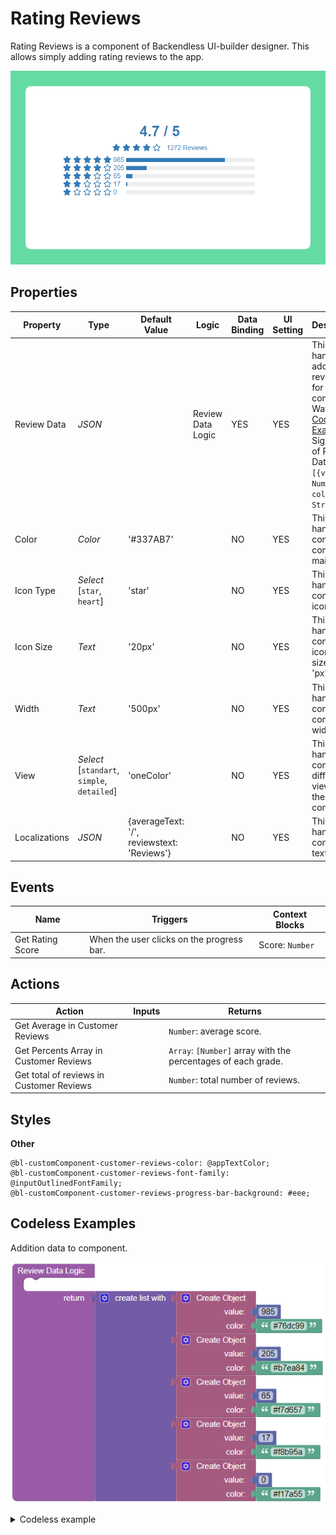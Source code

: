 # Rating Reviews

Rating Reviews is a component of Backendless UI-builder designer. This allows simply adding rating reviews to the app.

<p align="center">
  <img src="./thumbnail.png" alt="main thumbnail" width="780"/>
</p>

## Properties

| Property      | Type                                             | Default Value                              | Logic             | Data Binding | UI Setting | Description                                                                                                                                               |
|---------------|--------------------------------------------------|--------------------------------------------|-------------------|--------------|------------|-----------------------------------------------------------------------------------------------------------------------------------------------------------|
| Review Data   | *JSON*                                           |                                            | Review Data Logic | YES          | YES        | This handler adds review data for component. Watch [Codeless Examples](#codeless-examples). Signature of Review Data: `[{value: Number, color: String}]`. |
| Color         | *Color*                                          | '#337AB7'                                  |                   | NO           | YES        | This is a handler that controls component main color.                                                                                                     |
| Icon Type     | *Select* <br/>[`star`, `heart`]                  | 'star'                                     |                   | NO           | YES        | This is a handler that controls icon type.                                                                                                                |
| Icon Size     | *Text*                                           | '20px'                                     |                   | NO           | YES        | This is a handler that controls icon size(only 'px').                                                                                                     |
| Width         | *Text*                                           | '500px'                                    |                   | NO           | YES        | This is a handler that controls component width.                                                                                                          |
| View          | *Select* <br/>[`standart`, `simple`, `detailed`] | 'oneColor'                                 |                   | NO           | YES        | This is a handler that controls different views of the component.                                                                                         |
| Localizations | *JSON*                                           | {averageText: '/', reviewstext: 'Reviews'} |                   | NO           | YES        | This is a handler that controls text labels.                                                                                                              |

## Events

| Name             | Triggers                                  | Context Blocks  |
|------------------|-------------------------------------------|-----------------|
| Get Rating Score | When the user clicks on the progress bar. | Score: `Number` |

## Actions

| Action                                   | Inputs | Returns                                                       |
|------------------------------------------|--------|---------------------------------------------------------------|
| Get Average in Customer Reviews          |        | `Number`: average score.                                       |
| Get Percents Array in Customer Reviews   |        | `Array`: `[Number]` array with the percentages of each grade. |
| Get total of reviews in Customer Reviews |        | `Number`: total number of reviews.

## Styles

**Other**
````
@bl-customComponent-customer-reviews-color: @appTextColor;
@bl-customComponent-customer-reviews-font-family: @inputOutlinedFontFamily;
@bl-customComponent-customer-reviews-progress-bar-background: #eee;
````

## Codeless Examples

Addition data to component.

![addition-data-example](./example-images/customer-reviews-example.png)

<details><summary>Codeless example</summary>

````javascript
<block xmlns="http://www.w3.org/1999/xhtml" type="lists_create_with" id=".t,UvW@3`Hy(@i,NZ$/?" x="216" y="105"><mutation items="5"></mutation><value name="ADD0"><block type="create_object" id="GuR+H}c9R!%,SI[Hbpk["><mutation><properties><item id="property" prop-name="value"></item><item id="property" prop-name="color"></item></properties></mutation><value name="create_object_mutator_container_properties_stack_property0"><block type="math_number" id="Q)gD]4PV.~`he(S_yd7E"><field name="NUM">985</field></block></value><value name="create_object_mutator_container_properties_stack_property1"><block type="text" id="={:X={dvUeX+}+$q(vs3"><field name="TEXT">#76dc99</field></block></value></block></value><value name="ADD1"><block type="create_object" id="~33q:1?@w;8[bRz$.L2p"><mutation><properties><item id="property" prop-name="value"></item><item id="property" prop-name="color"></item></properties></mutation><value name="create_object_mutator_container_properties_stack_property0"><block type="math_number" id="h,M+)/L=y56.uI7[R%HN"><field name="NUM">205</field></block></value><value name="create_object_mutator_container_properties_stack_property1"><block type="text" id="xX2JtD8,z:CBoH6+ePd$"><field name="TEXT">#b7ea84</field></block></value></block></value><value name="ADD2"><block type="create_object" id="M`6xZK{7_t[i`2-?%(+8"><mutation><properties><item id="property" prop-name="value"></item><item id="property" prop-name="color"></item></properties></mutation><value name="create_object_mutator_container_properties_stack_property0"><block type="math_number" id="cdspatulQBXL}FBQ3fB:"><field name="NUM">65</field></block></value><value name="create_object_mutator_container_properties_stack_property1"><block type="text" id=")4[_o*qqDjbg0Gre8%M!"><field name="TEXT">#f7d657</field></block></value></block></value><value name="ADD3"><block type="create_object" id="3]BW$qx+Z1[sY]Zeo3Rh"><mutation><properties><item id="property" prop-name="value"></item><item id="property" prop-name="color"></item></properties></mutation><value name="create_object_mutator_container_properties_stack_property0"><block type="math_number" id="p//39aXnc3W[R%@|9Sio"><field name="NUM">17</field></block></value><value name="create_object_mutator_container_properties_stack_property1"><block type="text" id="zde*R7c=%gzIFon9;~oz"><field name="TEXT">#f8b95a</field></block></value></block></value><value name="ADD4"><block type="create_object" id="%S`cPN!GhA{|A7rMg]8~"><mutation><properties><item id="property" prop-name="value"></item><item id="property" prop-name="color"></item></properties></mutation><value name="create_object_mutator_container_properties_stack_property0"><block type="math_number" id="p;IP^KA0nT`NtKGN:-I/"><field name="NUM">0</field></block></value><value name="create_object_mutator_container_properties_stack_property1"><block type="text" id="SeF@tc~qSTZ6NS.%R{9~"><field name="TEXT">#f17a55</field></block></value></block></value></block>
````
</details>
